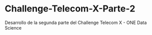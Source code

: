 # Challenge-Telecom-X-Parte-2
Desarrollo de la segunda parte del Challenge Telecom X - ONE Data Science

